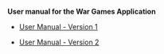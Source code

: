 **User manual for the War Games Application**

- [User Manual - Version 1](https://git.gvk.idi.ntnu.no/course/idatg2001/idatg2001-2022-ws/marhjoh/wargames/-/wikis/User-Manual-Version1)

- [User Manual - Version 2](https://git.gvk.idi.ntnu.no/course/idatg2001/idatg2001-2022-ws/marhjoh/wargames/-/wikis/User-Manual-Version2)